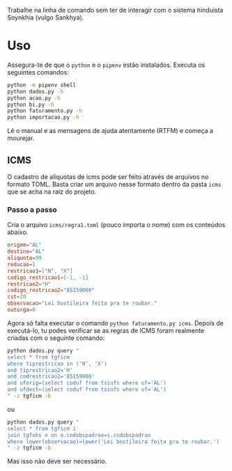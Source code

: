 Trabalhe na linha de comando sem ter de interagir com o sistema hinduista Soynkhia (vulgo Sankhya).
# Uso
Assegura-te de que o `python` e o `pipenv` estão instalados.
Executa os seguintes comandos:
```bash
python -m pipenv shell
python dados.py -h
python acao.py -h
python bi.py -h
python faturamento.py -h
python importacao.py -h
```
Lê o manual e as mensagens de ajuda atentamente (RTFM) e começa a mourejar.

## ICMS

O cadastro de alíquotas de icms pode ser feito através de arquivos no formato TOML. Basta criar um arquivo nesse formato dentro da pasta `icms` que se acha na raiz do projeto.

### Passo a passo
Cria o arquivo `icms/regra1.toml` (pouco importa o nome) com os conteúdos abaixo.
```toml
origem="AL"
destino="AL"
aliquota=99
reducao=1
restricao1=["N", "X"]
codigo_restricao1=[-1, -1]
restricao2="H"
codigo_restricao2="85159000"
cst=20
observacao="Lei bostileira feita pra te roubar."
outorga=0 
```
Agora só falta executar o comando `python faturamento.py icms`. Depois de executá-lo, tu podes verificar se as regras de ICMS foram realmente criadas com o seguinte comando:
```bash
python dados.py query "
select * from tgficm
where tiprestricao in ('N', 'X')
and tiprestricao2='H'
and codrestricao2='85159000'
and uforig=(select coduf from tsiufs where uf='AL')
and ufdest=(select coduf from tsiufs where uf='AL')
" -z tgficm -b
```
ou
```bash
python dados.py query "
select * from tgficm i
join tgfobs o on o.codobspadrao=i.codobspadrao
where lower(observacao)=lower('Lei bostileira feita pra te roubar.')
" -z tgficm -b
```
Mas isso não deve ser necessário.
